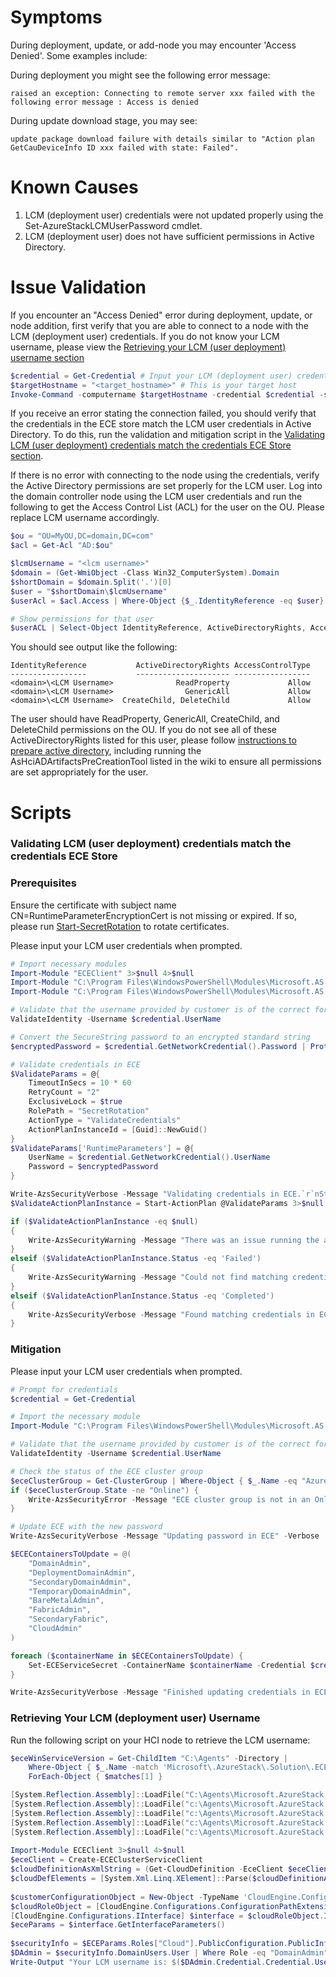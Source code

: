 # Symptoms
During deployment, update, or add-node you may encounter 'Access Denied'. Some examples include:

During deployment you might see the following error message:

```
raised an exception: Connecting to remote server xxx failed with the following error message : Access is denied
```

During update download stage, you may see:

```
update package download failure with details similar to "Action plan GetCauDeviceInfo ID xxx failed with state: Failed".
```


# Known Causes
1. LCM (deployment user) credentials were not updated properly using the Set-AzureStackLCMUserPassword cmdlet.
2. LCM (deployment user) does not have sufficient permissions in Active Directory.

# Issue Validation
If you encounter an "Access Denied" error during deployment, update, or node addition, first verify that you are able to connect to a node with the LCM (deployment user) credentials. If you do not know your LCM username, please view the [Retrieving your LCM (user deployment) username section](#retrieving-your-lcm-deployment-user-username)

```PowerShell
$credential = Get-Credential # Input your LCM (deployment user) credentials
$targetHostname = "<target_hostname>" # This is your target host
Invoke-Command -computername $targetHostname -credential $credential -scriptblock {hostname}
```

If you receive an error stating the connection failed, you should verify that the credentials in the ECE store match the LCM user credentials in Active Directory. To do this, run the validation and mitigation script in the [Validating LCM (user deployment) credentials match the credentials ECE Store section](#validating-lcm-user-deployment-credentials-match-the-credentials-ece-store). 

If there is no error with connecting to the node using the credentials, verify the Active Directory permissions are set properly for the LCM user. Log into the domain controller node using the LCM user credentials and run the following to get the Access Control List (ACL) for the user on the OU. Please replace LCM username accordingly.

```Powershell
$ou = "OU=MyOU,DC=domain,DC=com"
$acl = Get-Acl "AD:$ou"

$lcmUsername = "<lcm username>"
$domain = (Get-WmiObject -Class Win32_ComputerSystem).Domain
$shortDomain = $domain.Split('.')[0]
$user = "$shortDomain\$lcmUsername"
$userAcl = $acl.Access | Where-Object {$_.IdentityReference -eq $user}

# Show permissions for that user
$userACL | Select-Object IdentityReference, ActiveDirectoryRights, AccessControlType
```

You should see output like the following:
```
IdentityReference           ActiveDirectoryRights AccessControlType
-----------------           --------------------- -----------------
<domain>\<LCM Username>              ReadProperty             Allow
<domain>\<LCM Username>                GenericAll             Allow
<domain>\<LCM Username>  CreateChild, DeleteChild             Allow
```

The user should have ReadProperty, GenericAll, CreateChild, and DeleteChild permissions on the OU. If you do not see all of these ActiveDirectoryRights listed for this user, please follow [instructions to prepare active directory](https://learn.microsoft.com/en-us/azure/azure-local/deploy/deployment-prep-active-directory?view=azloc-2503), including running the AsHciADArtifactsPreCreationTool listed in the wiki to ensure all permissions are set appropriately for the user.

# Scripts
### Validating LCM (user deployment) credentials match the credentials ECE Store

### Prerequisites
Ensure the certificate with subject name CN=RuntimeParameterEncryptionCert is not missing or expired. If so, please run [Start-SecretRotation](https://learn.microsoft.com/en-us/azure/azure-local/manage/manage-secrets-rotation?view=azloc-24113) to rotate certificates.

Please input your LCM user credentials when prompted.

```PowerShell
# Import necessary modules
Import-Module "ECEClient" 3>$null 4>$null
Import-Module "C:\Program Files\WindowsPowerShell\Modules\Microsoft.AS.Infra.Security.SecretRotation\Microsoft.AS.Infra.Security.ActionPlanExecution.psm1" -DisableNameChecking
Import-Module "C:\Program Files\WindowsPowerShell\Modules\Microsoft.AS.Infra.Security.SecretRotation\PasswordUtilities.psm1" -DisableNameChecking

# Validate that the username provided by customer is of the correct format. Username should be provided without domain and not contain any special characters.
ValidateIdentity -Username $credential.UserName

# Convert the SecureString password to an encrypted standard string
$encryptedPassword = $credential.GetNetworkCredential().Password | Protect-CmsMessage -To "CN=RuntimeParameterEncryptionCert"

# Validate credentials in ECE
$ValidateParams = @{
    TimeoutInSecs = 10 * 60
    RetryCount = "2"
    ExclusiveLock = $true
    RolePath = "SecretRotation"
    ActionType = "ValidateCredentials"
    ActionPlanInstanceId = [Guid]::NewGuid()
}
$ValidateParams['RuntimeParameters'] = @{
    UserName = $credential.GetNetworkCredential().UserName
    Password = $encryptedPassword
}

Write-AzsSecurityVerbose -Message "Validating credentials in ECE.`r`nStarting action plan with Instance ID: $($ValidateParams.ActionPlanInstanceId)" -Verbose
$ValidateActionPlanInstance = Start-ActionPlan @ValidateParams 3>$null 4>$null

if ($ValidateActionPlanInstance -eq $null)
{
    Write-AzsSecurityWarning -Message "There was an issue running the action plan. Please reach out to Microsoft support for help" -Verbose
}
elseif ($ValidateActionPlanInstance.Status -eq 'Failed')
{
    Write-AzsSecurityWarning -Message "Could not find matching credentials in ECE store." -Verbose
}
elseif ($ValidateActionPlanInstance.Status -eq 'Completed')
{
    Write-AzsSecurityVerbose -Message "Found matching credentials in ECE store." -Verbose
}
```

### Mitigation
Please input your LCM user credentials when prompted.

```PowerShell
# Prompt for credentials
$credential = Get-Credential

# Import the necessary module
Import-Module "C:\Program Files\WindowsPowerShell\Modules\Microsoft.AS.Infra.Security.SecretRotation\PasswordUtilities.psm1" -DisableNameChecking

# Validate that the username provided by customer is of the correct format. Username should be provided without domain and not contain any special characters.
ValidateIdentity -Username $credential.UserName

# Check the status of the ECE cluster group
$eceClusterGroup = Get-ClusterGroup | Where-Object { $_.Name -eq "Azure Stack HCI Orchestrator Service Cluster Group" }
if ($eceClusterGroup.State -ne "Online") {
    Write-AzsSecurityError -Message "ECE cluster group is not in an Online state. Cannot continue with password rotation." -ErrRecord $_
}

# Update ECE with the new password
Write-AzsSecurityVerbose -Message "Updating password in ECE" -Verbose

$ECEContainersToUpdate = @(
    "DomainAdmin",
    "DeploymentDomainAdmin",
    "SecondaryDomainAdmin",
    "TemporaryDomainAdmin",
    "BareMetalAdmin",
    "FabricAdmin",
    "SecondaryFabric",
    "CloudAdmin"
)

foreach ($containerName in $ECEContainersToUpdate) {
    Set-ECEServiceSecret -ContainerName $containerName -Credential $credential 3>$null 4>$null
}

Write-AzsSecurityVerbose -Message "Finished updating credentials in ECE." -Verbose
```

### Retrieving Your LCM (deployment user) Username
Run the following script on your HCI node to retrieve the LCM username:

```Powershell
$eceWinServiceVersion = Get-ChildItem "C:\Agents" -Directory |
    Where-Object { $_.Name -match 'Microsoft\.AzureStack\.Solution\.ECEWinService\.(\d+\.\d+\.\d+\.\d+)' } |
    ForEach-Object { $matches[1] }

[System.Reflection.Assembly]::LoadFile("C:\Agents\Microsoft.AzureStack.Solution.ECEWinService.$eceWinServiceVersion\content\ECEWinService\CloudEngine.dll") | Out-Null
[System.Reflection.Assembly]::LoadFile("c:\Agents\Microsoft.AzureStack.Solution.ECEWinService.$eceWinServiceVersion\content\ECEWinService\Microsoft.AzureStack.Orchestration.Common.Packaging.Contract.dll") | Out-Null
[System.Reflection.Assembly]::LoadFile("c:\Agents\Microsoft.AzureStack.Solution.ECEWinService.$eceWinServiceVersion\content\ECEWinService\Microsoft.AzureStack.Orchestration.Common.Packaging.dll") | Out-Null
[System.Reflection.Assembly]::LoadFile("c:\Agents\Microsoft.AzureStack.Solution.ECEWinService.$eceWinServiceVersion\content\ECEWinService\Microsoft.Diagnostics.Tracing.EventSource.dll") | Out-Null
[System.Reflection.Assembly]::LoadFile("c:\Agents\Microsoft.AzureStack.Solution.ECEWinService.$eceWinServiceVersion\content\ECEWinService\Microsoft.AzureStack.Solution.MetricTelemetry.dll") | Out-Null
 
Import-Module ECEClient 3>$null 4>$null
$eceClient = Create-ECEClusterServiceClient
$cloudDefinitionAsXmlString = (Get-CloudDefinition -EceClient $eceClient).CloudDefinitionAsXmlString
$cloudDefElements = [System.Xml.Linq.XElement]::Parse($cloudDefinitionAsXmlString)
 
$customerConfigurationObject = New-Object -TypeName 'CloudEngine.Configurations.CustomerConfiguration' -ArgumentList $cloudDefElements
$cloudRoleObject = [CloudEngine.Configurations.ConfigurationPathExtensions]::Find($customerConfigurationObject, 'Cloud')
[CloudEngine.Configurations.IInterface] $interface = $cloudRoleObject.Interface('Build')
$eceParams = $interface.GetInterfaceParameters()
 
$securityInfo = $ECEParams.Roles["Cloud"].PublicConfiguration.PublicInfo.SecurityInfo
$DAdmin = $securityInfo.DomainUsers.User | Where Role -eq "DomainAdmin"
Write-Output "Your LCM username is: $($DAdmin.Credential.Credential.UserName)"
```